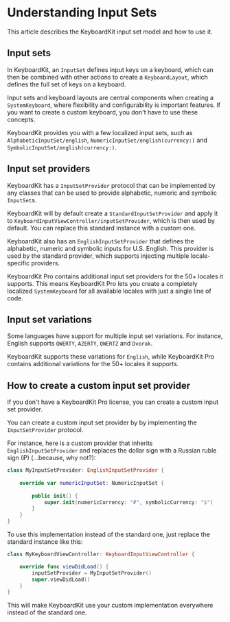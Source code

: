 # Understanding Input Sets

This article describes the KeyboardKit input set model and how to use it. 


## Input sets

In KeyboardKit, an ``InputSet`` defines input keys on a keyboard, which can then be combined with other actions to create a ``KeyboardLayout``, which defines the full set of keys on a keyboard.

Input sets and keyboard layouts are central components when creating a ``SystemKeyboard``, where flexibility and configurability is important features. If you want to create a custom keyboard, you don't have to use these concepts.

KeyboardKit provides you with a few localized input sets, such as ``AlphabeticInputSet/english``, ``NumericInputSet/english(currency:)`` and ``SymbolicInputSet/english(currency:)``.


## Input set providers

KeyboardKit has a ``InputSetProvider`` protocol that can be implemented by any classes that can be used to provide alphabetic, numeric and symbolic ``InputSet``s.

KeyboardKit will by default create a ``StandardInputSetProvider`` and apply it to ``KeyboardInputViewController/inputSetProvider``, which is then used by default. You can replace this standard instance with a custom one.

KeyboardKit also has an ``EnglishInputSetProvider`` that defines the alphabetic, numeric and symbolic inputs for U.S. English. This provider is used by the standard provider, which supports injecting multiple locale-specific providers.

KeyboardKit Pro contains additional input set providers for the 50+ locales it supports. This means KeyboardKit Pro lets you create a completely localized ``SystemKeyboard`` for all available locales with just a single line of code.


## Input set variations

Some languages have support for multiple input set variations. For instance, English supports `QWERTY`, `AZERTY`, `QWERTZ` and `Dvorak`.

KeyboardKit supports these variations for `English`, while KeyboardKit Pro contains additional variations for the 50+ locales it supports. 


## How to create a custom input set provider

If you don't have a KeyboardKit Pro license, you can create a custom input set provider.

You can create a custom input set provider by by implementing the ``InputSetProvider`` protocol.

For instance, here is a custom provider that inherits ``EnglishInputSetProvider`` and replaces the dollar sign with a Russian ruble sign (₽) (...because, why not?):

```swift
class MyInputSetProvider: EnglishInputSetProvider {
    
    override var numericInputSet: NumericInputSet {
        
        public init() {
            super.init(numericCurrency: "₽", symbolicCurrency: "$")
        }
    }
}
```

To use this implementation instead of the standard one, just replace the standard instance like this:

```swift
class MyKeyboardViewController: KeyboardInputViewController {

    override func viewDidLoad() {
        inputSetProvider = MyInputSetProvider()
        super.viewDidLoad()
    }
}
```

This will make KeyboardKit use your custom implementation everywhere instead of the standard one.
